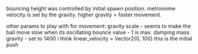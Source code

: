 
bouncing height was controlled by initial spawn position. 
metronome velocity is set by the gravity. higher gravity  = faster movement. 

other params to play with for movement:
gravity scale - seems to make the ball move slow when its oscillating
bounce value - 1 is max. 
damping 
mass
gravity - set to 1400 i think
linear_velocity = Vector2(0, 100)  this is the initial push
